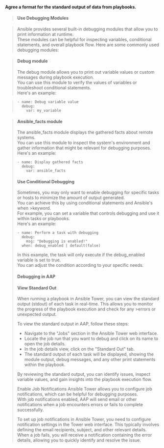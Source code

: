 
#### Agree a format for the standard output of data from playbooks.  

>#### Use Debugging Modules  

>Ansible provides several built-in debugging modules that allow you to print information at runtime.   
>These modules can be helpful for inspecting variables, conditional statements, and overall playbook flow. Here are some commonly used debugging modules:  

> #### Debug module  
>The debug module allows you to print out variable values or custom messages during playbook execution.  
>You can use this module to verify the values of variables or troubleshoot conditional statements.  
> Here's an example:    
  
>```
>- name: Debug variable value
>   debug:
>     var: my_variable
>```

> #### Ansible_facts module
>The ansible_facts module displays the gathered facts about remote systems.   
>You can use this module to inspect the system's environment and gather information that might be relevant for debugging purposes.   
> Here's an example:
>```
> - name: Display gathered facts
>   debug:
>     var: ansible_facts
>```
>
> ####  Use Conditional Debugging
>
>Sometimes, you may only want to enable debugging for specific tasks or hosts to minimize the amount of output generated.   
>You can achieve this by using conditional statements and Ansible's when >keyword.   
>For example, you can set a variable that controls debugging and use it within tasks or playbooks.   
>Here's an example:
>```
> - name: Perform a task with debugging
>   debug:
>     msg: "Debugging is enabled!"
>   when: debug_enabled | default(false)
>```
>
> In this example, the task will only execute if the debug_enabled variable is set to true.  
> You can adjust the condition according to your specific needs.  
>  
>   
> #### Debugging in AAP
>
> #### View Standard Out
>
> When running a playbook in Ansible Tower, you can view the standard output (stdout) of each task in real-time. This allows you to monitor the progress of the playbook execution and check for any >errors or unexpected output.
>
>To view the standard output in AAP, follow these steps:
>
> - Navigate to the "Jobs" section in the Ansible Tower web interface.  
> - Locate the job run that you want to debug and click on its name to open the job details.  
> - In the job details view, click on the "Standard Out" tab.  
> - The standard output of each task will be displayed, showing the module output, debug messages, and any other print statements within the playbook.
>  
>By reviewing the standard output, you can identify issues, inspect variable values, and gain insights into the playbook execution flow.
>
> Enable Job Notifications
>Ansible Tower allows you to configure job notifications, which can be helpful for debugging purposes.  
With job notifications enabled, AAP will send email or other notifications when a job encounters errors or fails to complete successfully.  
>  
>To set up job notifications in Ansible Tower, you need to configure notification settings in the Tower web interface. 
>This typically involves defining the email recipients, subject, and other relevant details. 
>When a job fails, you will receive a notification containing the error details, allowing you to quickly identify and resolve the issue.
